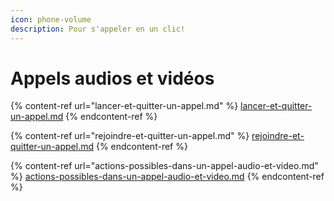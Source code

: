 ```yaml
---
icon: phone-volume
description: Pour s'appeler en un clic!
---
```


# Appels audios et vidéos

{% content-ref url="lancer-et-quitter-un-appel.md" %}
[lancer-et-quitter-un-appel.md](lancer-et-quitter-un-appel.md)
{% endcontent-ref %}

{% content-ref url="rejoindre-et-quitter-un-appel.md" %}
[rejoindre-et-quitter-un-appel.md](rejoindre-et-quitter-un-appel.md)
{% endcontent-ref %}

{% content-ref url="actions-possibles-dans-un-appel-audio-et-video.md" %}
[actions-possibles-dans-un-appel-audio-et-video.md](actions-possibles-dans-un-appel-audio-et-video.md)
{% endcontent-ref %}
